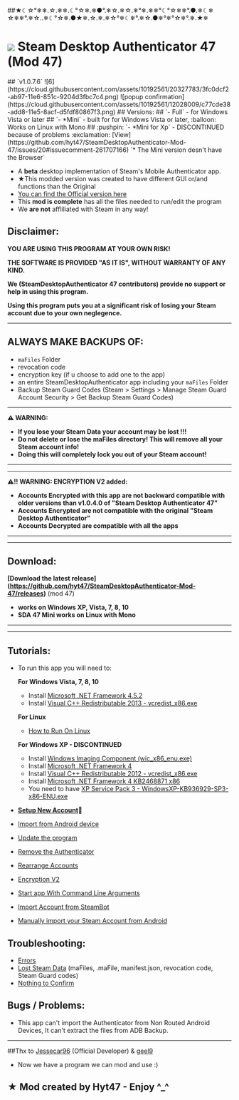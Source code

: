 ##★☾☆°❄❄.☆.❄❄.☾°☆❄.❄●°.❄☆.❄☆.❄°❄.❄❄°☾°☆❄❄°.●.❄☾❄ ☆❄❄°.❄☆..❄☾°☆❄.●★❄.☆.❄.❄☆°❄☾❄°.❄☆.●❄°❄°☆❄°.❄.★❄

<h1>
  <img  src="https://cloud.githubusercontent.com/assets/10192561/11917935/2e64a3da-a724-11e5-9df5-44961fd169ee.png"/>
  Steam Desktop Authenticator 47 (Mod 47)</a>
</h1>
## `v1.0.7.6`
![6](https://cloud.githubusercontent.com/assets/10192561/20327783/3fc0dcf2-ab97-11e6-851c-9204d3fbc7c4.png)
![popup confirmation](https://cloud.githubusercontent.com/assets/10192561/12028009/c77cde38-add8-11e5-8acf-d5fdf80867f3.png)
## Versions:
## `- Full` - for Windows Vista or later
## `- *Mini` - built for for Windows Vista or later, :balloon: Works on Linux with Mono
## :pushpin: `- *Mini for Xp` - DISCONTINUED because of problems :exclamation: [View](https://github.com/hyt47/SteamDesktopAuthenticator-Mod-47/issues/20#issuecomment-261707166)
`* The Mini version desn't have the Browser`

- A **beta** desktop implementation of Steam's Mobile Authenticator app.
- ★This modded version was created to have different GUI or/and  functions than the Original
- [You can find the Official version here](https://github.com/Jessecar96/SteamDesktopAuthenticator)
- This **mod is complete** has all the files needed to run/edit the program
- We **are not** affliliated with Steam in any way!

## Disclaimer:
**YOU ARE USING THIS PROGRAM AT YOUR OWN RISK!**

**THE SOFTWARE IS PROVIDED "AS IT IS", WITHOUT WARRANTY OF ANY KIND.**

**We (SteamDesktopAuthenticator 47 contributors) provide no support or help in using this program.**

**Using this program puts you at a significant risk of losing your Steam account due to your own neglegence.**

--------------------

## ALWAYS MAKE BACKUPS OF:
- `maFiles` Folder
- revocation code
- encryption key (if u choose to add one to the app)
- an entire SteamDesktopAuthenticator app including your `maFiles` Folder
- Backup Steam Guard Codes (Steam > Settings > Manage Steam Guard Account Security > Get Backup Steam Guard Codes)

--------------------

**:warning: WARNING:**
  - **If you lose your Steam Data your account may be lost !!!**
  - **Do not delete or lose the maFiles directory! This will remove all your Steam account info!**
  - **Doing this will completely lock you out of your Steam account!**
  
--------------------
--------------------

**:warning::bangbang: WARNING: ENCRYPTION V2 added:**
  - **Accounts Encrypted with this app are not backward compatible with older versions than v1.0.4.0 of "Steam Desktop Authenticator 47"**
  - **Accounts Encrypted are not compatible with the original "Steam Desktop Authenticator"**
  - **Accounts Decrypted are compatible with all the apps**
  
--------------------
--------------------

## Download:

**[Download the latest release] (https://github.com/hyt47/SteamDesktopAuthenticator-Mod-47/releases)** (mod 47)
- **works on Windows XP, Vista, 7, 8, 10**
- **SDA 47 Mini works on Linux with Mono**
--------------------
--------------------

## Tutorials:
- To run this app you will need to:
    
    **For Windows Vista, 7, 8, 10**
    - Install [Microsoft .NET Framework 4.5.2](https://www.microsoft.com/en-us/download/details.aspx?id=42643)
    - Install [Visual C++ Redistributable 2013 - vcredist_x86.exe](https://www.microsoft.com/en-us/download/details.aspx?id=40784)

    **For Linux**
    - [How to Run On Linux](https://github.com/hyt47/SteamDesktopAuthenticator-Mod-47/wiki/How-to-Run-on-Linux)

    **For Windows XP - DISCONTINUED**
    - Install [Windows Imaging Component (wic_x86_enu.exe)](https://www.microsoft.com/en-us/download/details.aspx?id=32)
    - Install [Microsoft .NET Framework 4](https://www.microsoft.com/en-us/download/details.aspx?id=17851)
    - Install [Visual C++ Redistributable 2012 - vcredist_x86.exe](https://www.microsoft.com/en-us/download/details.aspx?id=30679)
    - Install [Microsoft .NET Framework 4 KB2468871 x86](https://www.microsoft.com/en-us/download/details.aspx?id=3556)
    - You need to have [XP Service Pack 3 - WindowsXP-KB936929-SP3-x86-ENU.exe](https://github.com/hyt47/SteamDesktopAuthenticator-Mod-47/releases/download/1.0.7.6/XP.Service.Pack.3.-.WindowsXP-KB936929-SP3-x86-ENU.exe.exe)

- **[Setup New Account](https://github.com/hyt47/SteamDesktopAuthenticator-Mod-47/wiki/Setup-New-Account-Tutorial):star2:**
- [Import from Android device](https://github.com/hyt47/SteamDesktopAuthenticator-Mod-47/wiki/Import-from-Android-Tutorial)
- [Update the program](https://github.com/hyt47/SteamDesktopAuthenticator-Mod-47/wiki/Update-the-program-Tutorial)
- [Remove the Authenticator](https://github.com/hyt47/SteamDesktopAuthenticator-Mod-47/wiki/Remove-the-Authenticator-Tutorial)
- [Rearrange Accounts](https://github.com/hyt47/SteamDesktopAuthenticator-Mod-47/wiki/Rearrange-Accounts)
- [Encryption V2](https://github.com/hyt47/SteamDesktopAuthenticator-Mod-47/wiki/Encryption-V2)
- [Start app With Command Line Arguments](https://github.com/hyt47/SteamDesktopAuthenticator-Mod-47/wiki/Start-app-With-Command-Line-Arguments)
- [Import Account from SteamBot](https://github.com/hyt47/SteamDesktopAuthenticator-Mod-47/wiki/Import-Account-from-SteamBot)
- [Manually import your Steam Account from Android](https://github.com/hyt47/SteamDesktopAuthenticator-Mod-47/wiki/Manually-import-your-Steam-Account-from-Android)

## Troubleshooting:
- [Errors](https://github.com/hyt47/SteamDesktopAuthenticator-Mod-47/wiki/Errors)
- [Lost Steam Data](https://github.com/hyt47/SteamDesktopAuthenticator-Mod-47/wiki/Lost-Steam-Data-Tutorial) (maFiles, .maFile, manifest.json, revocation code, Steam Guard codes)
- [Nothing to Confirm](https://github.com/hyt47/SteamDesktopAuthenticator-Mod-47/wiki/Nothing-to-Confirm)

## Bugs / Problems:
- This app can't import the Authenticator from Non Routed Android Devices, It can't extract the files from ADB Backup.

--------------------

##Thx to [Jessecar96](https://github.com/Jessecar96) (Official Developer) & [geel9](https://github.com/geel9)
- Now we have a program we can mod and use :)

## ★ Mod created by Hyt47 - Enjoy ^_^

